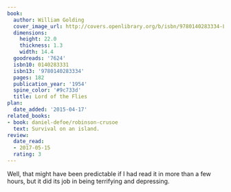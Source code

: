 ```yaml
---
book:
  author: William Golding
  cover_image_url: http://covers.openlibrary.org/b/isbn/9780140283334-L.jpg
  dimensions:
    height: 22.0
    thickness: 1.3
    width: 14.4
  goodreads: '7624'
  isbn10: 0140283331
  isbn13: '9780140283334'
  pages: 182
  publication_year: '1954'
  spine_color: '#9c733d'
  title: Lord of the Flies
plan:
  date_added: '2015-04-17'
related_books:
- book: daniel-defoe/robinson-crusoe
  text: Survival on an island.
review:
  date_read:
  - 2017-05-15
  rating: 3
---
```


Well, that might have been predictable if I had read it in more than a few hours, but it did its job in being terrifying and depressing.

